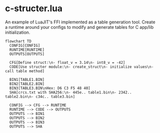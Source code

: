 # c-structer.lua

An example of LuaJIT's FFI implemented as a table generation tool. Create a 
runtime around your configs to modify and generate tables for C app/lib 
initialization.

```mermaid
flowchart TD
  CONFIG[CONFIG]
  RUNTIME[RUNTIME]
  OUTPUTS[OUTPUTS]

  CFG[Define struct:\n- float_v = 3.14\n- int8_v = -42]
  CODE[Use structer module:\n- create_struct\n- initialize values\n- call table method]

  BIN1[TABLE1.BIN]
  BIN2[TABLE2.BIN]
  BIN3[TABLE3.BIN\nHex: D6 C3 F5 48 40]
  SHA[crcs.txt with SHA256:\n- 445e.. table1.bin\n- 2342.. table2.bin\n- c34c.. table3.bin]

  CONFIG --> CFG --> RUNTIME
  RUNTIME --> CODE --> OUTPUTS
  OUTPUTS --> BIN1
  OUTPUTS --> BIN2
  OUTPUTS --> BIN3
  OUTPUTS --> SHA
```
